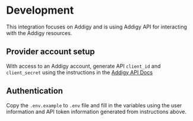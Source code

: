 # Development

This integration focuses on Addigy and is using Addigy API for interacting with
the Addigy resources.

## Provider account setup

With access to an Addigy account, generate API `client_id` and `client_secret`
using the instructions in the
[Addigy API Docs](https://support.addigy.com/hc/en-us/articles/4403542544275)

## Authentication

Copy the `.env.example` to `.env` file and fill in the variables using the user
information and API token information generated from instructions above.
